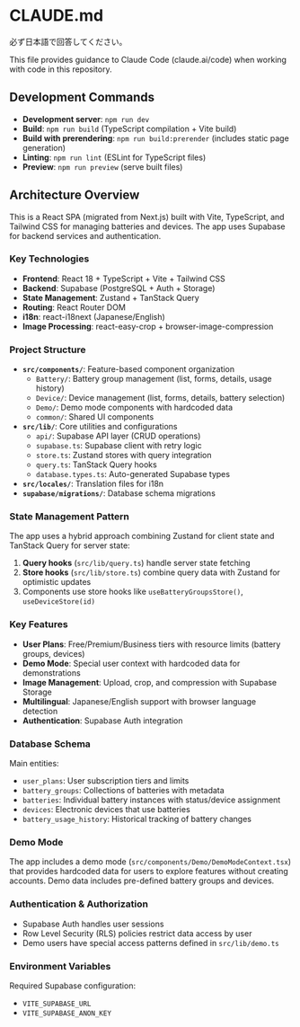 # CLAUDE.md

必ず日本語で回答してください。

This file provides guidance to Claude Code (claude.ai/code) when working with code in this repository.

## Development Commands

- **Development server**: `npm run dev`
- **Build**: `npm run build` (TypeScript compilation + Vite build)
- **Build with prerendering**: `npm run build:prerender` (includes static page generation)
- **Linting**: `npm run lint` (ESLint for TypeScript files)
- **Preview**: `npm run preview` (serve built files)

## Architecture Overview

This is a React SPA (migrated from Next.js) built with Vite, TypeScript, and Tailwind CSS for managing batteries and devices. The app uses Supabase for backend services and authentication.

### Key Technologies

- **Frontend**: React 18 + TypeScript + Vite + Tailwind CSS
- **Backend**: Supabase (PostgreSQL + Auth + Storage)
- **State Management**: Zustand + TanStack Query
- **Routing**: React Router DOM
- **i18n**: react-i18next (Japanese/English)
- **Image Processing**: react-easy-crop + browser-image-compression

### Project Structure

- **`src/components/`**: Feature-based component organization
  - `Battery/`: Battery group management (list, forms, details, usage history)
  - `Device/`: Device management (list, forms, details, battery selection)
  - `Demo/`: Demo mode components with hardcoded data
  - `common/`: Shared UI components
- **`src/lib/`**: Core utilities and configurations
  - `api/`: Supabase API layer (CRUD operations)
  - `supabase.ts`: Supabase client with retry logic
  - `store.ts`: Zustand stores with query integration
  - `query.ts`: TanStack Query hooks
  - `database.types.ts`: Auto-generated Supabase types
- **`src/locales/`**: Translation files for i18n
- **`supabase/migrations/`**: Database schema migrations

### State Management Pattern

The app uses a hybrid approach combining Zustand for client state and TanStack Query for server state:

1. **Query hooks** (`src/lib/query.ts`) handle server state fetching
2. **Store hooks** (`src/lib/store.ts`) combine query data with Zustand for optimistic updates
3. Components use store hooks like `useBatteryGroupsStore()`, `useDeviceStore(id)`

### Key Features

- **User Plans**: Free/Premium/Business tiers with resource limits (battery groups, devices)
- **Demo Mode**: Special user context with hardcoded data for demonstrations
- **Image Management**: Upload, crop, and compression with Supabase Storage
- **Multilingual**: Japanese/English support with browser language detection
- **Authentication**: Supabase Auth integration

### Database Schema

Main entities:
- `user_plans`: User subscription tiers and limits
- `battery_groups`: Collections of batteries with metadata
- `batteries`: Individual battery instances with status/device assignment
- `devices`: Electronic devices that use batteries
- `battery_usage_history`: Historical tracking of battery changes

### Demo Mode

The app includes a demo mode (`src/components/Demo/DemoModeContext.tsx`) that provides hardcoded data for users to explore features without creating accounts. Demo data includes pre-defined battery groups and devices.

### Authentication & Authorization

- Supabase Auth handles user sessions
- Row Level Security (RLS) policies restrict data access by user
- Demo users have special access patterns defined in `src/lib/demo.ts`

### Environment Variables

Required Supabase configuration:
- `VITE_SUPABASE_URL`
- `VITE_SUPABASE_ANON_KEY`